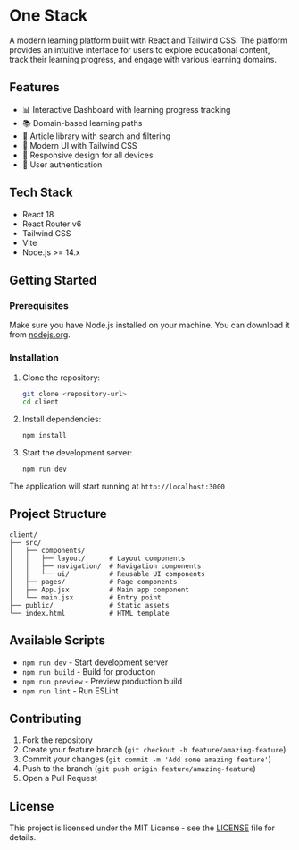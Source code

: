# One Stack

A modern learning platform built with React and Tailwind CSS. The platform provides an intuitive interface for users to explore educational content, track their learning progress, and engage with various learning domains.

## Features

- 📊 Interactive Dashboard with learning progress tracking
- 📚 Domain-based learning paths
- 📝 Article library with search and filtering
- 🎨 Modern UI with Tailwind CSS
- 📱 Responsive design for all devices
- 🔐 User authentication

## Tech Stack

- React 18
- React Router v6
- Tailwind CSS
- Vite
- Node.js >= 14.x

## Getting Started

### Prerequisites

Make sure you have Node.js installed on your machine. You can download it from [nodejs.org](https://nodejs.org/).

### Installation

1. Clone the repository:
   ```bash
   git clone <repository-url>
   cd client
   ```

2. Install dependencies:
   ```bash
   npm install
   ```

3. Start the development server:
   ```bash
   npm run dev
   ```

The application will start running at `http://localhost:3000`

## Project Structure

```
client/
├── src/
│   ├── components/
│   │   ├── layout/      # Layout components
│   │   ├── navigation/  # Navigation components
│   │   └── ui/          # Reusable UI components
│   ├── pages/           # Page components
│   ├── App.jsx          # Main app component
│   └── main.jsx         # Entry point
├── public/              # Static assets
└── index.html           # HTML template
```

## Available Scripts

- `npm run dev` - Start development server
- `npm run build` - Build for production
- `npm run preview` - Preview production build
- `npm run lint` - Run ESLint

## Contributing

1. Fork the repository
2. Create your feature branch (`git checkout -b feature/amazing-feature`)
3. Commit your changes (`git commit -m 'Add some amazing feature'`)
4. Push to the branch (`git push origin feature/amazing-feature`)
5. Open a Pull Request

## License

This project is licensed under the MIT License - see the [LICENSE](LICENSE) file for details.
